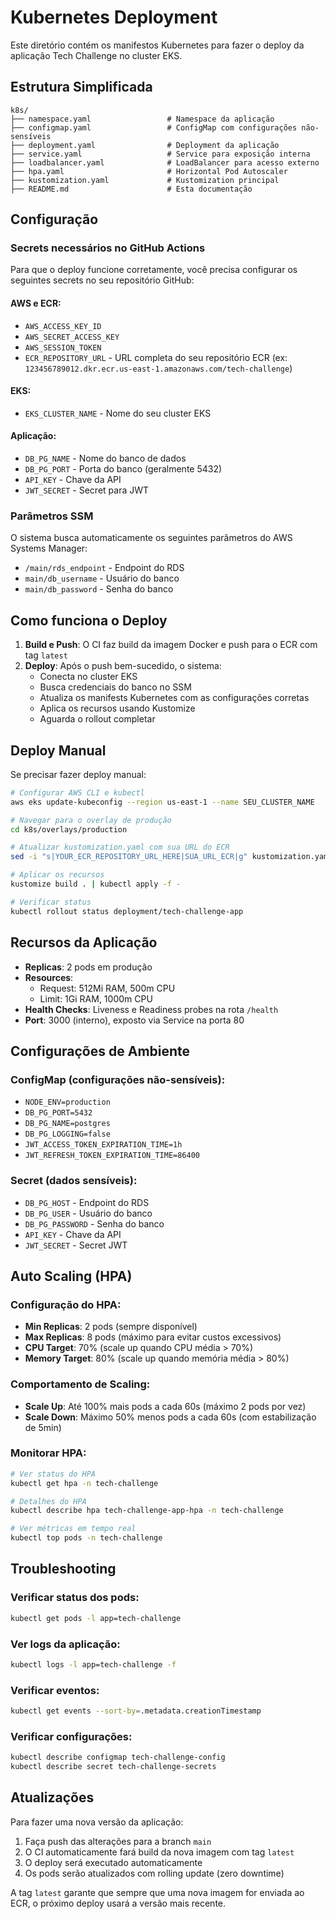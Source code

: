 # Kubernetes Deployment

Este diretório contém os manifestos Kubernetes para fazer o deploy da aplicação Tech Challenge no cluster EKS.

## Estrutura Simplificada

```
k8s/
├── namespace.yaml                 # Namespace da aplicação
├── configmap.yaml                 # ConfigMap com configurações não-sensíveis
├── deployment.yaml                # Deployment da aplicação
├── service.yaml                   # Service para exposição interna
├── loadbalancer.yaml              # LoadBalancer para acesso externo
├── hpa.yaml                       # Horizontal Pod Autoscaler
├── kustomization.yaml             # Kustomization principal
├── README.md                      # Esta documentação
```

## Configuração

### Secrets necessários no GitHub Actions

Para que o deploy funcione corretamente, você precisa configurar os seguintes secrets no seu repositório GitHub:

#### AWS e ECR:
- `AWS_ACCESS_KEY_ID`
- `AWS_SECRET_ACCESS_KEY` 
- `AWS_SESSION_TOKEN`
- `ECR_REPOSITORY_URL` - URL completa do seu repositório ECR (ex: `123456789012.dkr.ecr.us-east-1.amazonaws.com/tech-challenge`)

#### EKS:
- `EKS_CLUSTER_NAME` - Nome do seu cluster EKS

#### Aplicação:
- `DB_PG_NAME` - Nome do banco de dados
- `DB_PG_PORT` - Porta do banco (geralmente 5432)
- `API_KEY` - Chave da API
- `JWT_SECRET` - Secret para JWT

### Parâmetros SSM

O sistema busca automaticamente os seguintes parâmetros do AWS Systems Manager:
- `/main/rds_endpoint` - Endpoint do RDS
- `main/db_username` - Usuário do banco
- `main/db_password` - Senha do banco

## Como funciona o Deploy

1. **Build e Push**: O CI faz build da imagem Docker e push para o ECR com tag `latest`
2. **Deploy**: Após o push bem-sucedido, o sistema:
   - Conecta no cluster EKS
   - Busca credenciais do banco no SSM
   - Atualiza os manifests Kubernetes com as configurações corretas
   - Aplica os recursos usando Kustomize
   - Aguarda o rollout completar

## Deploy Manual

Se precisar fazer deploy manual:

```bash
# Configurar AWS CLI e kubectl
aws eks update-kubeconfig --region us-east-1 --name SEU_CLUSTER_NAME

# Navegar para o overlay de produção
cd k8s/overlays/production

# Atualizar kustomization.yaml com sua URL do ECR
sed -i "s|YOUR_ECR_REPOSITORY_URL_HERE|SUA_URL_ECR|g" kustomization.yaml

# Aplicar os recursos
kustomize build . | kubectl apply -f -

# Verificar status
kubectl rollout status deployment/tech-challenge-app
```

## Recursos da Aplicação

- **Replicas**: 2 pods em produção
- **Resources**: 
  - Request: 512Mi RAM, 500m CPU
  - Limit: 1Gi RAM, 1000m CPU
- **Health Checks**: Liveness e Readiness probes na rota `/health`
- **Port**: 3000 (interno), exposto via Service na porta 80

## Configurações de Ambiente

### ConfigMap (configurações não-sensíveis):
- `NODE_ENV=production`
- `DB_PG_PORT=5432`
- `DB_PG_NAME=postgres`
- `DB_PG_LOGGING=false`
- `JWT_ACCESS_TOKEN_EXPIRATION_TIME=1h`
- `JWT_REFRESH_TOKEN_EXPIRATION_TIME=86400`

### Secret (dados sensíveis):
- `DB_PG_HOST` - Endpoint do RDS
- `DB_PG_USER` - Usuário do banco
- `DB_PG_PASSWORD` - Senha do banco  
- `API_KEY` - Chave da API
- `JWT_SECRET` - Secret JWT

## Auto Scaling (HPA)

### Configuração do HPA:
- **Min Replicas**: 2 pods (sempre disponível)
- **Max Replicas**: 8 pods (máximo para evitar custos excessivos)
- **CPU Target**: 70% (scale up quando CPU média > 70%)
- **Memory Target**: 80% (scale up quando memória média > 80%)

### Comportamento de Scaling:
- **Scale Up**: Até 100% mais pods a cada 60s (máximo 2 pods por vez)
- **Scale Down**: Máximo 50% menos pods a cada 60s (com estabilização de 5min)

### Monitorar HPA:
```bash
# Ver status do HPA
kubectl get hpa -n tech-challenge

# Detalhes do HPA
kubectl describe hpa tech-challenge-app-hpa -n tech-challenge

# Ver métricas em tempo real
kubectl top pods -n tech-challenge
```

## Troubleshooting

### Verificar status dos pods:
```bash
kubectl get pods -l app=tech-challenge
```

### Ver logs da aplicação:
```bash
kubectl logs -l app=tech-challenge -f
```

### Verificar eventos:
```bash
kubectl get events --sort-by=.metadata.creationTimestamp
```

### Verificar configurações:
```bash
kubectl describe configmap tech-challenge-config
kubectl describe secret tech-challenge-secrets
```

## Atualizações

Para fazer uma nova versão da aplicação:
1. Faça push das alterações para a branch `main`
2. O CI automaticamente fará build da nova imagem com tag `latest`
3. O deploy será executado automaticamente
4. Os pods serão atualizados com rolling update (zero downtime)

A tag `latest` garante que sempre que uma nova imagem for enviada ao ECR, o próximo deploy usará a versão mais recente.
